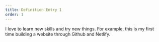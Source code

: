```yaml
---
title: Definition Entry 1
order: 1
---
```

I﻿ love to learn new skills and try new things. For example, this is my first time building a website through Github and Netlify.